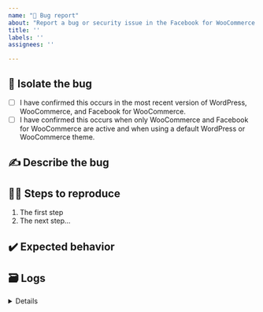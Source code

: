 ```yaml
---
name: "🐛 Bug report"
about: "Report a bug or security issue in the Facebook for WooCommerce extension."
title: ''
labels: ''
assignees: ''

---
```


## 🔎 Isolate the bug
<!-- Mark completed isolation steps with an [X] -->

- [ ] I have confirmed this occurs in the most recent version of WordPress, WooCommerce, and Facebook for WooCommerce.
- [ ] I have confirmed this occurs when only WooCommerce and Facebook for WooCommerce are active and when using a default WordPress or WooCommerce theme.

## ✍️ Describe the bug
<!-- Describe the bug in detail. Feel free to add appropriate screenshots that display the bug! -->

## 🚶‍♀️ Steps to reproduce
<!-- List steps that others can take to consistently reproduce the bug. -->

1. The first step
1. The next step… 

## ✔️ Expected behavior
<!-- Describe what should happen instead of what is currently happening. -->

## 🗃 Logs
<!-- Please include logs, details about your WordPress environment (from [**WooCommerce Status Report**](https://woo.com/document/understanding-the-woocommerce-system-status-report/)), and any other relevant information about your site. -->

<details>
	<!-- paste WooCommerce Status Report or logs here -->
</details>
